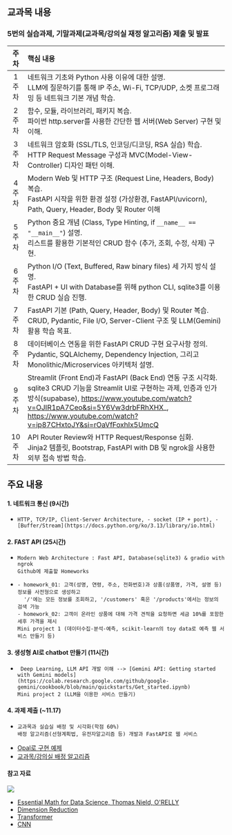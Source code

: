 ## 교과목 내용
### 5번의 실습과제, 기말과제(교과목/강의실 재정 알고리즘) 제출 및 발표
| 주차 | 핵심 내용 |
|:----:|:-----------|
| 1주차 | 네트워크 기초와 Python 사용 이유에 대한 설명.<br>LLM에 질문하기를 통해 IP 주소, Wi-Fi, TCP/UDP, 소켓 프로그래밍 등 네트워크 기본 개념 학습. |
| 2주차 | 함수, 모듈, 라이브러리, 패키지 복습.<br>파이썬 http.server를 사용한 간단한 웹 서버(Web Server) 구현 및 이해. |
| 3주차 | 네트워크 암호화 (SSL/TLS, 인코딩/디코딩, RSA 실습) 학습.<br>HTTP Request Message 구성과 MVC(Model-View-Controller) 디자인 패턴 이해. |
| 4주차 | Modern Web 및 HTTP 구조 (Request Line, Headers, Body) 복습.<br>FastAPI 시작을 위한 환경 설정 (가상환경, FastAPI/uvicorn), Path, Query, Header, Body 및 Router 이해|
| 5주차 | Python 중요 개념 (Class, Type Hinting, if `__name__ == "__main__"`) 설명.<br>리스트를 활용한 기본적인 CRUD 함수 (추가, 조회, 수정, 삭제) 구현. |
| 6주차 | Python I/O (Text, Buffered, Raw binary files) 세 가지 방식 설명.<br>FastAPI + UI with Database를 위해 python CLI, sqlite3를 이용한 CRUD 실습 진행. |
| 7주차 | FastAPI 기본 (Path, Query, Header, Body) 및 Router 복습.<br>CRUD, Pydantic, File I/O, Server-Client 구조 및 LLM(Gemini) 활용 학습 목표. |
| 8주차 | 데이터베이스 연동을 위한 FastAPI CRUD 구현 요구사항 정의.<br>Pydantic, SQLAlchemy, Dependency Injection, 그리고 Monolithic/Microservices 아키텍처 설명. |
| 9주차 | Streamlit (Front End)과 FastAPI (Back End) 연동 구조 시각화.<br>sqlite3 CRUD 기능을 Streamlit UI로 구현하는 과제, 인증과 인가 방식(supabase), https://www.youtube.com/watch?v=OJIR1pA7Ceo&si=5Y6Vw3drbFRhXHX_, https://www.youtube.com/watch?v=ip87CHxtoJY&si=rOaVfFoxhIx5UmcQ |
| 10주차 | API Router Review와 HTTP Request/Response 심화.<br>Jinja2 템플릿, Bootstrap, FastAPI with DB 및 ngrok을 사용한 외부 접속 방법 학습. |

## 주요 내용
#### 1. 네트워크 통신 (9시간)
-     HTTP, TCP/IP, Client-Server Architecture, - socket (IP + port), - [Buffer/Stream](https://docs.python.org/ko/3.13/library/io.html)
#### 2. FAST API (25시간)
-     Modern Web Architecture : Fast API, Database(sqlite3) & gradio with ngrok
      Github에 제출할 Homeworks
-     - homework_01: 고객(성명, 연령, 주소, 전화번호)과 상품(상품명, 가격, 설명 등) 정보를 사전형으로 생성하고
        '/'에는 모든 정보를 조회하고, '/customers' 혹은 '/products'에서는 정보의 검색 가능
      - homework_02: 고객이 온라인 상품에 대해 가격 견적을 요청하면 세금 10%를 포함한 세후 가격을 제시
      Mini project 1 (데이터수집-분석-예측, scikit-learn의 toy data로 예측 웹 서비스 만들기 등)
#### 3. 생성형 AI로 chatbot 만들기 (11시간)
-      Deep Learning, LLM API 개발 이해 --> [Gemini API: Getting started with Gemini models](https://colab.research.google.com/github/google-gemini/cookbook/blob/main/quickstarts/Get_started.ipynb)
      Mini project 2 (LLM을 이용한 서비스 만들기)
#### 4. 과제 제출 (~11.17)
-     교과목과 실습실 배정 및 시각화(학점 60%)
      배정 알고리즘(선형계획법, 유전자알고리즘 등) 개발과 FastAPI로 웹 서비스
- [Opal로 구현 예제](https://opal.google/?flow=drive:/14_wnmShL2IKED5HJxbeYVhXDfALrGyH2&shared&mode=app)
- [교과목/강의실 배정 알고리즘](https://github.com/ancestor9/2025_Fall_AI-Model-Operations-MLOps/blob/main/%EA%B0%95%EC%9D%98%EC%8B%A4%EB%B0%B0%EC%A0%95_%EC%A0%95%EC%88%98%EA%B3%84%ED%9A%8D%EB%B2%95.ipynb)
   
#### 참고 자료
![](https://www.oreilly.com/covers/urn:orm:book:9781098135492/400w/)
- [Essential Math for Data Science, Thomas Nield, O'RELLY](http://103.203.175.90:81/fdScript/RootOfEBooks/E%20Book%20collection%20-%202024%20-%20F/CSE%20%20IT%20AIDS%20ML/Essential_Math_for_Data_Science_Take_Control_of_Your_Data_with_Fundamental.pdf)
- [Dimension Reduction](https://dimensionality-reduction-293e465c2a3443e8941b016d.vercel.app/)
- [Transformer](https://poloclub.github.io/transformer-explainer/)
- [CNN](https://poloclub.github.io/cnn-explainer/)
